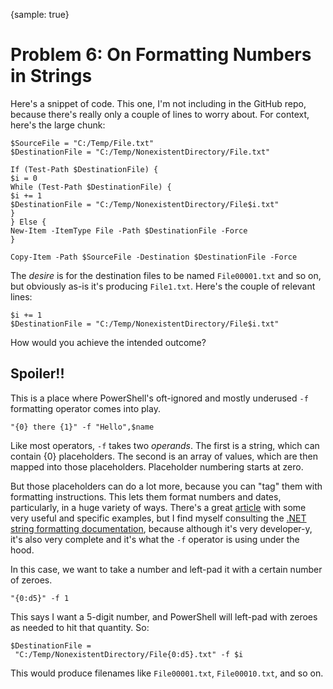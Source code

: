 {sample: true}
# Problem 6: On Formatting Numbers in Strings
Here's a snippet of code. This one, I'm not including in the GitHub repo, because there's really only a couple of lines to worry about. For context, here's the large chunk:

```
$SourceFile = "C:/Temp/File.txt"
$DestinationFile = "C:/Temp/NonexistentDirectory/File.txt"

If (Test-Path $DestinationFile) {
$i = 0
While (Test-Path $DestinationFile) {
$i += 1
$DestinationFile = "C:/Temp/NonexistentDirectory/File$i.txt"
}
} Else {
New-Item -ItemType File -Path $DestinationFile -Force
}

Copy-Item -Path $SourceFile -Destination $DestinationFile -Force
```

The _desire_ is for the destination files to be named `File00001.txt` and so on, but obviously as-is it's producing `File1.txt`. Here's the couple of relevant lines:

```
$i += 1
$DestinationFile = "C:/Temp/NonexistentDirectory/File$i.txt"
```

How would you achieve the intended outcome?

## Spoiler!!
This is a place where PowerShell's oft-ignored and mostly underused `-f` formatting operator comes into play. 

```
"{0} there {1}" -f "Hello",$name
```

Like most operators, `-f` takes two _operands_. The first is a string, which can contain {0} placeholders. The second is an array of values, which are then mapped into those placeholders. Placeholder numbering starts at zero. 

But those placeholders can do a lot more, because you can "tag" them with formatting instructions. This lets them format numbers and dates, particularly, in a huge variety of ways. There's a great [article](https://social.technet.microsoft.com/wiki/contents/articles/7855.powershell-using-the-f-format-operator.aspx) with some very useful and specific examples, but I find myself consulting the [.NET string formatting documentation](https://msdn.microsoft.com/en-us/library/system.string.format(v=vs.110).aspx), because although it's very developer-y, it's also very complete and it's what the `-f` operator is using under the hood.

In this case, we want to take a number and left-pad it with a certain number of zeroes.  

```
"{0:d5}" -f 1 
```

This says I want a 5-digit number, and PowerShell will left-pad with zeroes as needed to hit that quantity.  So:

```
$DestinationFile = 
 "C:/Temp/NonexistentDirectory/File{0:d5}.txt" -f $i
```

This would produce filenames like `File00001.txt`, `File00010.txt`, and so on.
